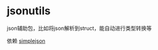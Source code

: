 # jsonutils
json辅助包，比如将json解析到struct，能自动进行类型转换等

依赖 [simplejson](https://github.com/bitly/go-simplejson)
